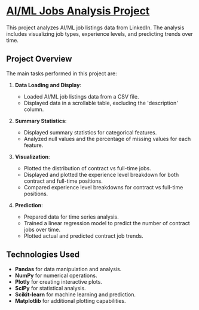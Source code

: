 # [AI/ML Jobs Analysis Project](https://github.com/alejandro-garf/Data-Science-Summer-Research-/blob/main/AIandMLResearchNotebook.ipynb)

This project analyzes AI/ML job listings data from LinkedIn. The analysis includes visualizing job types, experience levels, and predicting trends over time.

## Project Overview

The main tasks performed in this project are:

1. **Data Loading and Display**:
   - Loaded AI/ML job listings data from a CSV file.
   - Displayed data in a scrollable table, excluding the 'description' column.

2. **Summary Statistics**:
   - Displayed summary statistics for categorical features.
   - Analyzed null values and the percentage of missing values for each feature.

3. **Visualization**:
   - Plotted the distribution of contract vs full-time jobs.
   - Displayed and plotted the experience level breakdown for both contract and full-time positions.
   - Compared experience level breakdowns for contract vs full-time positions.

4. **Prediction**:
   - Prepared data for time series analysis.
   - Trained a linear regression model to predict the number of contract jobs over time.
   - Plotted actual and predicted contract job trends.

## Technologies Used

- **Pandas** for data manipulation and analysis.
- **NumPy** for numerical operations.
- **Plotly** for creating interactive plots.
- **SciPy** for statistical analysis.
- **Scikit-learn** for machine learning and prediction.
- **Matplotlib** for additional plotting capabilities.
